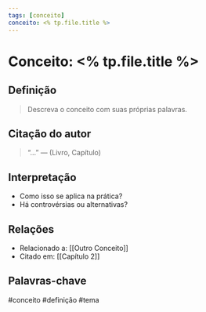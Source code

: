 ```yaml
---
tags: [conceito]
conceito: <% tp.file.title %>
---
```


# Conceito: <% tp.file.title %>

## Definição

> Descreva o conceito com suas próprias palavras.

## Citação do autor

> “...”
> — (Livro, Capítulo)

## Interpretação

- Como isso se aplica na prática?
- Há controvérsias ou alternativas?

## Relações

- Relacionado a: [[Outro Conceito]]
- Citado em: [[Capítulo 2]]

## Palavras-chave

#conceito #definição #tema
